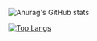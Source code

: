 <!--
**beans3142/beans3142** is a ✨ _special_ ✨ repository because its `README.md` (this file) appears on your GitHub profile.

- 🔭 I’m currently working on ...
- 🌱 I’m currently learning ...
- 👯 I’m looking to collaborate on ...
- 🤔 I’m looking for help with ...
- 💬 Ask me about ...
- 📫 How to reach me: ...
- 😄 Pronouns: ...
- ⚡ Fun fact: ...
[![Solved.ac beans3142](http://mazassumnida.wtf/api/generate_badge?boj=beans3142)](https://solved.ac/beans3142)
-->

![Anurag's GitHub stats](https://github-readme-stats.vercel.app/api?username=beans3142&show_icons=true&theme=radical)

[![Top Langs](https://github-readme-stats.vercel.app/api/top-langs/?username=beans3142&layout=compact&theme=dracula)](https://github.com/metleeha)


